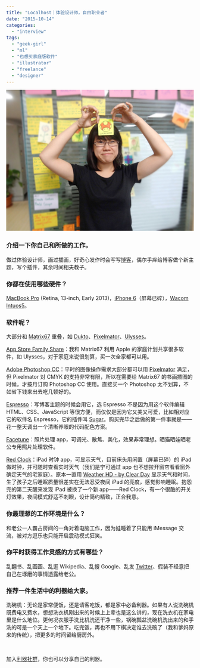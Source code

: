 ```yaml
---
title: "Localhost｜体验设计师，自由职业者"
date: "2015-10-14"
categories: 
  - "interview"
tags: 
  - "geek-girl"
  - "ml"
  - "也想买家庭版软件"
  - "illustrator"
  - "freelance"
  - "designer"
---
```


![404](/images/404-1365x1024.jpg)

### 介绍一下你自己和所做的工作。

做过体验设计师，画过插画，好奇心发作时会写写[博客](https://localhost-8080.com/)，偶尔手痒给博客做个新主题，写个插件，其余时间相夫教子。

### 你都在使用哪些硬件？

[MacBook Pro](https://www.apple.com/cn/macbook-pro/) (Retina, 13-inch, Early 2013)，[iPhone 6](https://www.apple.com/cn/iphone-6/)（屏幕已碎），[Wacom Intuos5](https://www.amazon.com/Wacom-Intuos5-Medium-Tablet-PTH650/dp/B0076HMDSC)。

### 软件呢？

大部分和 [Matrix67](https://liqi.io/matrix67/) 重叠，如 [Dukto](https://www.msec.it/blog/?page_id=11)、[Pixelmator](https://www.pixelmator.com/mac/)、[Ulysses](https://www.ulyssesapp.com/)。

[App Store Family Share](https://support.apple.com/en-us/HT201085)：我和 Matrix67 利用 Apple 的家庭计划共享很多软件，如 Ulysses，对于家庭来说很划算，买一次全家都可以用。

[Adobe Photoshop CC](https://www.adobe.com/products/photoshop.html)：平时的图像操作需求大部分都可以用 [Pixelmator](https://www.pixelmator.com/mac/) 满足，但 Pixelmator 对 CMYK 的支持非常有限，所以在需要给 Matrix67 的书画插图的时候，才按月订购 Photoshop CC 使用。直接买一个 Photoshop 太不划算，不如省下钱来出去吃几顿好的。

[Espresso](https://macrabbit.com/espresso/)：写博客主题的时候会用它，选 Espresso 不是因为用这个软件编辑 HTML、CSS、JavaScript 等很方便，而仅仅是因为它又美又可爱，比如相对应它的软件名 Espresso，它的插件叫 [Sugar](https://macrabbit.com/espresso/plugins/)。购买完毕之后做的第一件事就是——花一整天调出一个清晰养眼的代码配色方案。

[Facetune](https://www.facetuneapp.com/)：照片处理 app，可调光、散焦、美化，效果非常理想。晒猫晒娃晒老公专用照片处理软件。

[Red Clock](https://itunes.apple.com/us/app/red-clock-minimal-alarm-clock/id473001837?mt=8)：iPad 时钟 app，可显示天气，目前床头用闲置（屏幕已碎）的 iPad 做时钟，并可随时查看实时天气（我们是宁可通过 app 也不想拉开窗帘看看窗外确定天气的宅家庭）。原本一直用 [Weather HD - by Clear Day](https://itunes.apple.com/us/app/clear-day-weather-hd-formerly/id364193735?mt=8) 显示天气和时间，生了孩子之后睡眠质量很差实在无法忍受夜间 iPad 的亮度，感觉影响睡眠。抱怨完的第二天醒来发现 iPad 被换了一个新 app——Red Clock，有一个很酷的开关灯效果，夜间模式舒适不刺眼，设计简约精致，正合我意。

### 你最理想的工作环境是什么？

和老公一人霸占房间的一角对着电脑工作，因为娃睡着了只能用 iMessage 交流，被对方逗乐也只能开启震动模式狂笑。

### 你平时获得工作灵感的方式有哪些？

乱翻书、乱画画、乱逛 Wikipedia、乱搜 Google、乱发 [Twitter](https://twitter.com/localhost_8080)、假装不经意把自己在琢磨的事情透露给老公。

### 推荐一件生活中的利器给大家。

洗碗机：无论是家常便饭，还是请客吃饭，都是家中必备利器。如果有人说洗碗机既费电又费水，想想洗衣机刚出来的时候上上辈也是这么讲的，现在洗衣机在家电里是什么地位。更何况衣服手洗比机洗还干净一些，锅碗瓢盆洗碗机洗出来的和手洗的可是一个天上一个地下。吃完饭，再也不用下棋决定谁去洗碗了（我和爹妈原来的传统），把更多的时间留给厨房外。

 

加入[利器社群](https://liqi.io/community/)，你也可以分享自己的利器。
